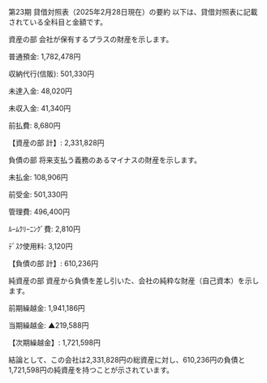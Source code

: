 第23期 貸借対照表（2025年2月28日現在）の要約
以下は、貸借対照表に記載されている全科目と金額です。

資産の部
会社が保有するプラスの財産を示します。

普通預金: 1,782,478円

収納代行(信販): 501,330円

未達入金: 48,020円

未収入金: 41,340円

前払費: 8,680円

【資産の部 計】: 2,331,828円

負債の部
将来支払う義務のあるマイナスの財産を示します。

未払金: 108,906円

前受金: 501,330円

管理費: 496,400円

ﾙｰﾑｸﾘｰﾆﾝｸﾞ費: 2,810円

ﾃﾞｽｸ使用料: 3,120円

【負債の部 計】: 610,236円

純資産の部
資産から負債を差し引いた、会社の純粋な財産（自己資本）を示します。

前期繰越金: 1,941,186円

当期繰越金: ▲219,588円

【次期繰越金】: 1,721,598円

結論として、この会社は2,331,828円の総資産に対し、610,236円の負債と1,721,598円の純資産を持つことが示されています。
